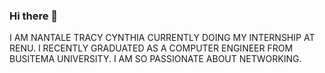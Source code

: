 ### Hi there 👋

 I AM NANTALE TRACY CYNTHIA CURRENTLY DOING MY INTERNSHIP AT RENU.
I RECENTLY GRADUATED AS A COMPUTER ENGINEER FROM BUSITEMA UNIVERSITY.
I AM SO PASSIONATE ABOUT NETWORKING.

<!--
**nantaletracy/nantaletracy** is a ✨ _special_ ✨ repository because its `README.md` (this file) appears on your GitHub profile.

Here are some ideas to get you started:

- 🔭 I’m currently working on ...
- 🌱 I’m currently learning ...
- 👯 I’m looking to collaborate on ...
- 🤔 I’m looking for help with ...
- 💬 Ask me about ...
- 📫 How to reach me: ...
- 😄 Pronouns: ...
- ⚡ Fun fact: ...
-->
